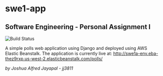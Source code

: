 # swe1-app
## Software Engineering - Personal Assignment I

![Build Status](https://app.travis-ci.com/Joshua-Alfred/swe1-app.svg?branch=main)

A simple polls web application using Django and deployed using AWS Elastic Beanstalk. The application is currently live at: http://swe1a-env.eba-thez9rxp.us-west-2.elasticbeanstalk.com/polls/

*by Joshua Alfred Jayapal - jj3811*
